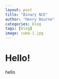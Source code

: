 ```yaml
---
layout: post
title: "Binary NCE"
author: "Henry Bourne"
categories: blog
tags: [blog]
image: cuba-1.jpg
---
```


# Hello!
hello 